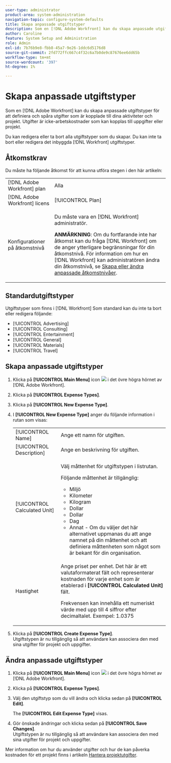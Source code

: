 ```yaml
---
user-type: administrator
product-area: system-administration
navigation-topic: configure-system-defaults
title: Skapa anpassade utgiftstyper
description: Som en [!DNL Adobe Workfront] kan du skapa anpassade utgiftstyper för att definiera och spåra utgifter som är kopplade till dina aktiviteter och projekt. Utgifter är icke-arbetskostnader som kan kopplas till uppgifter eller projekt.
author: Caroline
feature: System Setup and Administration
role: Admin
exl-id: 7b76b9e8-fbb8-45a7-9e26-1ddc6d5176d8
source-git-commit: 2fd772ffc667c4f32c6a7b0de9c87676ee6dd65b
workflow-type: tm+mt
source-wordcount: '397'
ht-degree: 1%

---
```


# Skapa anpassade utgiftstyper

<!--**DON'T DELETE, DRAFT OR HIDE THIS ARTICLE. IT IS LINKED TO THE PRODUCT THROUGH THE CONTEXT SENSITIVE HELP LINKS.-->

Som en [!DNL Adobe Workfront] kan du skapa anpassade utgiftstyper för att definiera och spåra utgifter som är kopplade till dina aktiviteter och projekt. Utgifter är icke-arbetskostnader som kan kopplas till uppgifter eller projekt.

Du kan redigera eller ta bort alla utgiftstyper som du skapar. Du kan inte ta bort eller redigera det inbyggda [!DNL Workfront] utgiftstyper.

## Åtkomstkrav

Du måste ha följande åtkomst för att kunna utföra stegen i den här artikeln:

<table style="table-layout:auto"> 
 <col> 
 <col> 
 <tbody> 
  <tr> 
   <td role="rowheader">[!DNL Adobe Workfront] plan</td> 
   <td>Alla</td> 
  </tr> 
  <tr> 
   <td role="rowheader">[!DNL Adobe Workfront] licens</td> 
   <td>[!UICONTROL Plan]</td> 
  </tr> 
  <tr> 
   <td role="rowheader">Konfigurationer på åtkomstnivå</td> 
   <td> <p>Du måste vara en [!DNL Workfront] administratör.</p> <p><b>ANMÄRKNING</b>: Om du fortfarande inte har åtkomst kan du fråga [!DNL Workfront] om de anger ytterligare begränsningar för din åtkomstnivå. För information om hur en [!DNL Workfront] kan administratören ändra din åtkomstnivå, se <a href="../../../administration-and-setup/add-users/configure-and-grant-access/create-modify-access-levels.md" class="MCXref xref">Skapa eller ändra anpassade åtkomstnivåer</a>.</p> </td> 
  </tr> 
 </tbody> 
</table>

## Standardutgiftstyper

Utgiftstyper som finns i [!DNL Workfront] Som standard kan du inte ta bort eller redigera följande:

* [!UICONTROL Advertising]
* [!UICONTROL Consulting]
* [!UICONTROL Entertainment]
* [!UICONTROL General]
* [!UICONTROL Materials]
* [!UICONTROL Travel]

## Skapa anpassade utgiftstyper

1. Klicka på **[!UICONTROL Main Menu]** icon ![](assets/main-menu-icon.png) i det övre högra hörnet av [!DNL Adobe Workfront].
1. Klicka på **[!UICONTROL Expense Types]**.
1. Klicka på **[!UICONTROL New Expense Type]**.
1. I **[!UICONTROL New Expense Type]** anger du följande information i rutan som visas:

   <table style="table-layout:auto"> 
    <col> 
    <col> 
    <tbody> 
     <tr> 
      <td role="rowheader">[!UICONTROL Name]</td> 
      <td>Ange ett namn för utgiften.</td> 
     </tr> 
     <tr> 
      <td role="rowheader">[!UICONTROL Description]</td> 
      <td>Ange en beskrivning för utgiften.</td> 
     </tr> 
     <tr> 
      <td role="rowheader">[!UICONTROL Calculated Unit]</td> 
      <td> <p>Välj måttenhet för utgiftstypen i listrutan.</p> <p>Följande måttenhet är tillgänglig:</p> 
       <ul> 
        <li>Miljö</li> 
        <li>Kilometer</li> 
        <li>Kilogram</li> 
        <li>Dollar</li> 
        <li>Dollar</li> 
        <li>Dag</li> 
        <li>Annat - Om du väljer det här alternativet uppmanas du att ange namnet på din måttenhet och att definiera måttenheten som något som är bekant för din organisation.</li> 
       </ul> </td> 
     </tr> 
     <tr> 
      <td role="rowheader">Hastighet</td> 
      <td> <p>Ange priset per enhet. Det här är ett valutaformaterat fält och representerar kostnaden för varje enhet som är etablerad i <strong>[!UICONTROL Calculated Unit]</strong> fält. </p> <p>Frekvensen kan innehålla ett numeriskt värde med upp till 4 siffror efter decimaltalet. Exempel: 1.0375</p> </td> 
     </tr> 
    </tbody> 
   </table>

1. Klicka på **[!UICONTROL Create Expense Type]**.\
   Utgiftstypen är nu tillgänglig så att användare kan associera den med sina utgifter för projekt och uppgifter.

## Ändra anpassade utgiftstyper

1. Klicka på **[!UICONTROL Main Menu]** icon ![](assets/main-menu-icon.png) i det övre högra hörnet av [!DNL Adobe Workfront].
1. Klicka på **[!UICONTROL Expense Types]**.
1. Välj den utgiftstyp som du vill ändra och klicka sedan på **[!UICONTROL Edit]**.

   The **[!UICONTROL Edit Expense Type]** visas.

1. Gör önskade ändringar och klicka sedan på **[!UICONTROL Save Changes]**.\
   Utgiftstypen är nu tillgänglig så att användare kan associera den med sina utgifter för projekt och uppgifter.

Mer information om hur du använder utgifter och hur de kan påverka kostnaden för ett projekt finns i artikeln [Hantera projektutgifter](../../../manage-work/projects/project-finances/manage-project-expenses.md).
